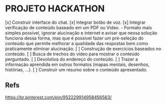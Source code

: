 # PROJETO HACKATHON

[x] Construir interface do chat.
[x] Integrar botão de voz.
[x] Integrar verificação de conteúdo baseado em um PDF ou Video.
    - Formato mais simples possível, ignorar alucinação e internet e avisar que nessa solução funciona dessa forma, mas que é possível fazer um pré-seleção do conteúdo que permite melhorar a qualidade das respostas bem como praticamente eliminar alucinação.
[ ] Construção de exercícios baseados no conteúdo.
[ ] Busca de trechos do vídeo para mostrar o conteúdo perguntado.
[ ] Devolutiva do endereço do conteúdo.
[ ] Trazer a informação aprendida em outros formatos (mapas mentais, desenhos, histórias, ...).
[ ] Construir um resumo sobre o conteúdo apresentado.

## Refs

https://br.pinterest.com/pin/952229914958456563/